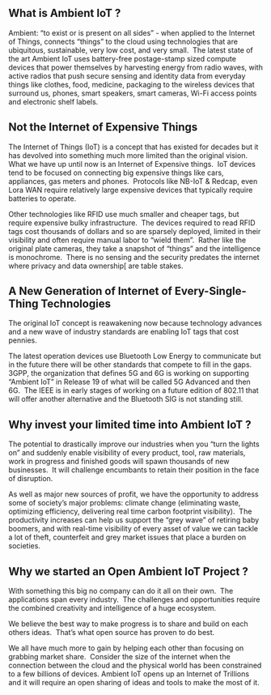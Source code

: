 ## What is Ambient IoT ?

Ambient: “to exist or is present on all sides” - when applied to the Internet of Things, connects “things” to the cloud using 
technologies that are ubiquitous, sustainable, very low cost, and very small.  The latest state of the art Ambient IoT 
uses battery-free postage-stamp sized compute devices that power themselves by harvesting energy from radio waves, with 
active radios that push secure sensing and identity data from everyday things like clothes, food, medicine, packaging to the 
wireless devices that surround us, phones, smart speakers, smart cameras, Wi-Fi access points and electronic shelf labels. 

## Not the Internet of Expensive Things
The Internet of Things (IoT) is a concept that has existed for decades but it has devolved into something much more limited 
than the original vision.  What we have up until now is an Internet of Expensive things.  IoT devices tend to be focused 
on connecting big expensive things like cars, appliances, gas meters and phones.  Protocols like NB-IoT & Redcap, even Lora 
WAN require relatively large expensive devices that typically require batteries to operate.

Other technologies like RFID use much smaller and cheaper tags, but require expensive bulky infrastructure.  The devices required 
to read RFID tags cost thousands of dollars and so are sparsely deployed, limited in their visibility and often require manual labor 
to “wield them”.  Rather like the original plate cameras, they take a snapshot of “things” and the intelligence is monochrome.  
 There is no sensing and the security predates the internet where privacy and data ownership[ are table stakes.

## A New Generation of Internet of Every-Single-Thing Technologies
The original IoT concept is reawakening now because technology advances and a new wave of industry standards are enabling IoT tags that cost pennies. 

The latest operation devices use Bluetooth Low Energy to communicate but in the future there will be other standards that compete to fill in the gaps.
   3GPP, the organization that defines 5G and 6G is working on supporting “Ambient IoT” in Release 19 of what will be 
called 5G Advanced and then 6G.  The IEEE is in early stages of working on a future edition of 802.11 that will offer 
another alternative and the Bluetooth SIG is not standing still.

## Why invest your limited time into Ambient IoT ? 
The potential to drastically improve our industries when you “turn the lights on” and suddenly enable visibility of every 
product, tool, raw materials, work in progress and finished goods will spawn thousands of new businesses.  It will challenge 
encumbants to retain their position in the face of disruption.

As well as major new sources of profit, we have the opportunity to address some of society’s major problems: climate change 
(eliminating waste, optimizing efficiency, delivering real time carbon footprint visibility).  The productivity increases 
can help us support the “grey wave” of retiring baby boomers, and with real-time visibility of every asset of value we can tackle a 
lot of theft, counterfeit and grey market issues that place a burden on societies.

## Why we started an Open Ambient IoT Project ?
With something this big no company can do it all on their own.  The applications span every industry.  
 The challenges and opportunities require the combined creativity and intelligence of a huge ecosystem.  

We believe the best way to make progress is to share and build on each others ideas.  That’s what open source has proven to do best.  

We all have much more to gain by helping each other than focusing on grabbing market share.  
 Consider the size of the internet when the connection between the cloud and the physical world has been constrained to a 
few billions of devices. Ambient IoT opens up an Internet of Trillions and it will require an open sharing of ideas and 
tools to make the most of it.
